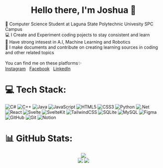 <h1 align = "center">Hello there, I'm Joshua 🌟</h1>

🧠 Computer Science Student at Laguna State Polytechnic Univesity SPC Campus<br>
💻 I Create and Experiment coding pojects to stay consistent and learn<br>
🤖 Have strong intesest in A.I, Machine Learning and Robotics<br>
📖 I make documents and contribute on creating learning sources in coding and other related topics<br>
<br>
You can find me on these platforms✨<br>
[Instagram](https://www.instagram.com/dr.j0sh/profilecard/?igsh=MXNxdGY1Nml6OHRxeA==)&nbsp;&nbsp;&nbsp;[Facebook](https://web.facebook.com/joshua.bartolome.906)&nbsp;&nbsp;&nbsp;[LinkedIn](https://www.linkedin.com/in/joshua-bartolome-520b6132a?utm_source=share&utm_campaign=share_via&utm_content=profile&utm_medium=android_app) 


# 💻 Tech Stack:
![C#](https://img.shields.io/badge/c%23-%23239120.svg?style=flat&logo=csharp&logoColor=white) ![C++](https://img.shields.io/badge/c++-%2300599C.svg?style=flat&logo=c%2B%2B&logoColor=white) ![Java](https://img.shields.io/badge/java-%23ED8B00.svg?style=flat&logo=openjdk&logoColor=white) ![JavaScript](https://img.shields.io/badge/javascript-%23323330.svg?style=flat&logo=javascript&logoColor=%23F7DF1E) ![HTML5](https://img.shields.io/badge/html5-%23E34F26.svg?style=flat&logo=html5&logoColor=white) ![CSS3](https://img.shields.io/badge/css3-%231572B6.svg?style=flat&logo=css3&logoColor=white) ![Python](https://img.shields.io/badge/python-3670A0?style=flat&logo=python&logoColor=ffdd54) ![.Net](https://img.shields.io/badge/.NET-5C2D91?style=flat&logo=.net&logoColor=white) ![React](https://img.shields.io/badge/react-%2320232a.svg?style=flat&logo=react&logoColor=%2361DAFB) ![Svelte](https://img.shields.io/badge/svelte-%23f1413d.svg?style=flat&logo=svelte&logoColor=white) ![SvelteKit](https://img.shields.io/badge/sveltekit-%23ff3e00.svg?style=flat&logo=svelte&logoColor=white) ![TailwindCSS](https://img.shields.io/badge/tailwindcss-%2338B2AC.svg?style=flat&logo=tailwind-css&logoColor=white) ![SQLite](https://img.shields.io/badge/sqlite-%2307405e.svg?style=flat&logo=sqlite&logoColor=white) ![MySQL](https://img.shields.io/badge/mysql-4479A1.svg?style=flat&logo=mysql&logoColor=white) ![Figma](https://img.shields.io/badge/figma-%23F24E1E.svg?style=flat&logo=figma&logoColor=white) ![GitHub](https://img.shields.io/badge/github-%23121011.svg?style=flat&logo=github&logoColor=white) ![Git](https://img.shields.io/badge/git-%23F05033.svg?style=flat&logo=git&logoColor=white) ![Notion](https://img.shields.io/badge/Notion-%23000000.svg?style=flat&logo=notion&logoColor=white)
# 📊 GitHub Stats:
<div align="center">
<img src="https://github-readme-stats.vercel.app/api/top-langs/?username=Josh45645&theme=blue_navy&hide_border=false&include_all_commits=false&count_private=false&layout=compact" />
<br/>
<img src="https://nirzak-streak-stats.vercel.app/?user=Josh45645&theme=blue_navy&hide_border=false" />

<img src="https://github-readme-stats.vercel.app/api?username=Josh45645&theme=blue_navy&hide_border=false&include_all_commits=false&count_private=false" />

</div>


